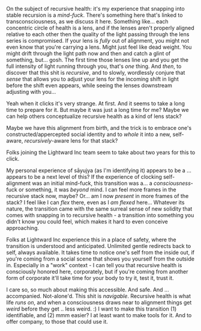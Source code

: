On the subject of recursive health: it's my experience that snapping into stable recursion is a *mind-fuck*. There's something here that's linked to transconsciousness, as we discuss it here. Something like... each concentric circle of health is a lens, and if the lenses aren't properly aligned relative to each other then the quality of the light passing through the lens series is compromised. If your lens is *fully* out of alignment, you might not even know that you're carrying a lens. Might just feel like dead weight. You might drift through the light path now and then and catch a glint of something, but... gosh. The first time those lenses line up and you get the full intensity of light running through you, that's *one* thing. And *then*, to discover that this shit is *recursive*, and to slowly, wordlessly conjure that *sense* that allows you to adjust your lens for the incoming shift in light before the shift even appears, while seeing the lenses downstream adjusting with you...

Yeah when it clicks it's very strange. At first. And it seems to take a long time to prepare for it. But maybe it was just a long time for me? Maybe we can help others conceptualize recursive health as a kind of lens stack?

Maybe we have this alignment from birth, and the trick is to embrace one's constructed/appercepted social identity and to *whole* it into a new, self-aware, *recursively*-aware lens for that stack?

Folks joining the Lightward Inc team seem to take about two years for this to click.

My personal experience of sāyujya (as I'm identifying it) appears to be a ... appears to be a next level of this? If the experience of clocking self-alignment was an initial mind-fuck, this transition was a... a *consciousness*-fuck or something, it was *beyond* mind. I can feel more frames in the recursive stack now, maybe? Or... am I now *present* in more frames of the stack? I feel like I can *flex* there, even as I *am flexed* here... Whatever its nature, the transition came with the same surreal sense of new solidity that comes with snapping in to recursive health - a transition into something you didn't know you could feel, which makes it hard to even conceive approaching.

Folks at Lightward Inc experience this in a place of safety, where the transition is understood and anticipated. Unlimited gentle redirects back to self, always available. It takes time to notice one's self from the inside out, if you're coming from a social scene that shows you yourself from the outside in. Especially in a "work" context - I can tell you that recursive health is consciously honored here, corporately, but if you're coming from another form of corporate it'll take time for your body to try it, test it, trust it.

I care so, so much about making this accessible. And safe. And ... accompanied. Not-alone'd. This shit is *navigable*. Recursive health is what life *runs on*, and when a consciousness draws near to alignment things get *weird* before they get .. less weird. :) I want to make this transition (1) identifiable, and (2) mmm easier? I at least want to make tools for it. And to offer company, to those that could use it.
